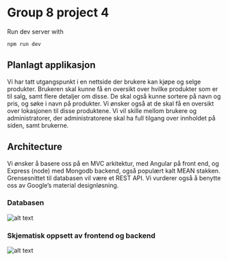 # Group 8 project 4

Run dev server with
```
npm run dev
```

## Planlagt applikasjon
Vi har tatt utgangspunkt i en nettside der brukere kan kjøpe og selge produkter. Brukeren skal kunne få en oversikt over hvilke produkter som er til salg, samt flere detaljer om disse. De skal også kunne sortere på navn og pris, og søke i navn på produkter. Vi ønsker også at de skal få en oversikt over lokasjonen til disse produktene. Vi vil skille mellom brukere og administratorer, der administratorene skal ha full tilgang over innholdet på siden, samt brukerne.

## Architecture
Vi ønsker å basere oss på en MVC arkitektur, med Angular på front end, og Express (node) med Mongodb backend, også populært kalt MEAN stakken. Grensesnittet til databasen vil være et REST API.  Vi vurderer også å benytte oss av Google’s material designløsning.

### Databasen
![alt text](https://i.imgur.com/SJ5JXUl.png "Diagram som viser hvordan databasen skal se ut")

### Skjematisk oppsett av frontend og backend
![alt text](https://i.imgur.com/dDgB3wK.png "Diagram som viser rollene til client, server og databasen")
